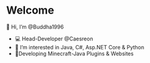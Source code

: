# Welcome
👋 Hi, I’m @Buddha1996
- 💻 Head-Developer @Caesreon
- 👀 I’m interested in Java, C#, Asp.NET Core & Python
- 🔧Developing Minecraft-Java Plugins & Websites  
